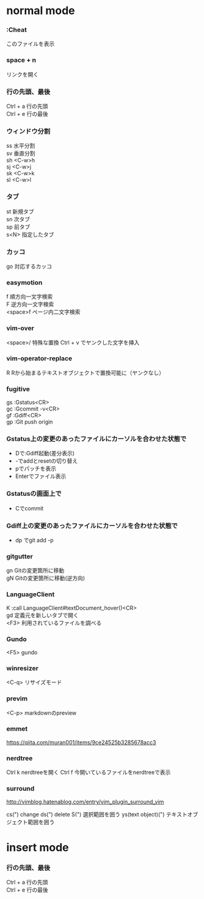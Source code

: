 # normal mode  

### :Cheat
このファイルを表示

### space + n  
リンクを開く  

### 行の先頭、最後
Ctrl + a 行の先頭  
Ctrl + e 行の最後  

### ウィンドウ分割
ss 水平分割  
sv 垂直分割  
sh \<C-w\>h  
sj \<C-w\>j  
sk \<C-w\>k  
sl \<C-w\>l  

### タブ
st 新規タブ  
sn 次タブ  
sp 前タブ  
s\<N\> 指定したタブ  

### カッコ
go 対応するカッコ  

### easymotion
f 順方向一文字検索  
F 逆方向一文字検索  
\<space\>f ページ内二文字検索  

### vim-over
\<space\>/ 特殊な置換
Ctrl + v でヤンクした文字を挿入

### vim-operator-replace
R  Rから始まるテキストオブジェクトで置換可能に（ヤンクなし）  

### fugitive
gs :Gstatus\<CR\>  
gc :Gcommit -v\<CR\>  
gf :Gdiff\<CR\>  
gp :Git push origin  

### Gstatus上の変更のあったファイルにカーソルを合わせた状態で  
 * Dで:Gdiff起動(差分表示)  
 * -でaddとresetの切り替え  
 * pでパッチを表示  
 * Enterでファイル表示  
  
### Gstatusの画面上で  
 * Cでcommit  

### Gdiff上の変更のあったファイルにカーソルを合わせた状態で  
 * dp でgit add -p

### gitgutter
gn Gitの変更箇所に移動  
gN Gitの変更箇所に移動(逆方向)  

### LanguageClient
K :call LanguageClient#textDocument_hover()\<CR\>  
gd 定義元を新しいタブで開く  
\<F3\> 利用されているファイルを調べる  

### Gundo
\<F5\> gundo  

### winresizer
\<C-q\> リサイズモード  

### previm
\<C-p\> markdownのpreview  

### emmet
https://qiita.com/muran001/items/9ce24525b3285678acc3  

### nerdtree
Ctrl k  nerdtreeを開く
Ctrl f  今開いているファイルをnerdtreeで表示

### surround
http://vimblog.hatenablog.com/entry/vim_plugin_surround_vim

cs(") change
ds(") delete
S(") 選択範囲を囲う
ys(text object)(") テキストオブジェクト範囲を囲う

# insert mode

### 行の先頭、最後
Ctrl + a 行の先頭  
Ctrl + e 行の最後  
